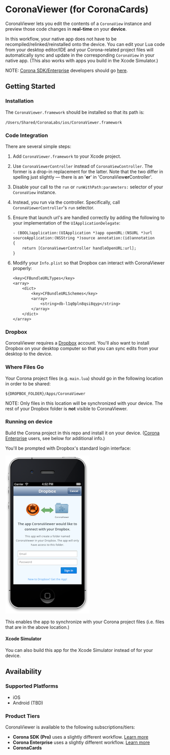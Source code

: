 # CoronaViewer (for CoronaCards)

CoronaViewer lets you edit the contents of a `CoronaView` instance and preview those code changes in __real-time__ on your __device__. 

In this workflow, your native app does not have to be recompiled/relinked/reinstalled onto the device. You can edit your Lua code from your desktop editor/IDE and your Corona-related project files will automatically sync and update in the corresponding `CoronaView` in your native app. (This also works with apps you build in the Xcode Simulator.)

NOTE: [Corona SDK/Enterprise](http://coronalabs.com/products/corona-sdk/) developers should go [here](https://github.com/coronalabs/CoronaViewer).

## Getting Started

### Installation

The `CoronaViewer.framework` should be installed so that its path is:

`/Users/Shared/CoronaLabs/ios/CoronaViewer.framework`

### Code Integration

There are several simple steps:

1. Add `CoronaViewer.framework` to your Xcode project.
2. Use `CoronaViewerController` instead of `CoronaViewController`. The former is a drop-in replacement for the latter. Note that the two differ in spelling just slightly — there is an '<strong>er</strong>' in 'CoronaView<strong>er</strong>Controller'.
3. Disable your call to the `run` or `runWithPath:parameters:` selector of your `CoronaView` instance.
4. Instead, you run via the controller. Specifically, call `CoronaViewerController`'s `run` selector.
5. Ensure that launch url's are handled correctly by adding the following to your implementation of the  `UIApplicationDelegate`:

    ```
    - (BOOL)application:(UIApplication *)app openURL:(NSURL *)url sourceApplication:(NSString *)source annotation:(id)annotation
    {
    	return [CoronaViewerController handleOpenURL:url];
    }
    ```
6. Modify your `Info.plist` so that Dropbox can interact with CoronaViewer properly:

    ```
    <key>CFBundleURLTypes</key>
    <array>
    	<dict>
    		<key>CFBundleURLSchemes</key>
    		<array>
    			<string>db-l1q0pln8qsi8qyp</string>
    		</array>
    	</dict>
    </array>
    ```


### Dropbox

CoronaViewer requires a [Dropbox](https://db.tt/uQgIqtPN) account. You'll also want to install Dropbox on your desktop computer so that you can sync edits from your desktop to the device.

### Where Files Go

Your Corona project files (e.g. `main.lua`) should go in the following location in order to be shared:

	${DROPBOX_FOLDER}/Apps/CoronaViewer

NOTE: Only files in this location will be synchronized with your device. The rest of your Dropbox folder is __not__ visible to CoronaViewer.

### Running on device

Build the Corona project in this repo and install it on your device. ([Corona Enterprise](http://coronalabs.com/products/enterprise/) users, see below for additional info.)

You'll be prompted with Dropbox's standard login interface:

![Dropbox Login UI iOS](README/dropbox-login-ios.png)

This enables the app to synchronize with your Corona project files (i.e. files that are in the above location.)

#### Xcode Simulator

You can also build this app for the Xcode Simulator instead of for your device.


## Availability

### Supported Platforms

* iOS
* Android (TBD)

### Product Tiers

CoronaViewer is available to the following subscriptions/tiers:

* __Corona SDK (Pro)__ uses a slightly different workflow. [Learn more](https://github.com/coronalabs/CoronaViewer)
* __Corona Enterprise__ uses a slightly different workflow. [Learn more](https://github.com/coronalabs/CoronaViewer)
* __CoronaCards__
